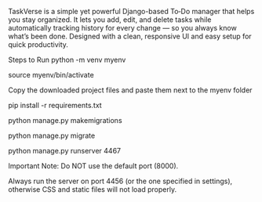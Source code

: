 TaskVerse is a simple yet powerful Django-based To‑Do manager that helps you stay organized.
It lets you add, edit, and delete tasks while automatically tracking history for every change — so you always know what’s been done.
Designed with a clean, responsive UI and easy setup for quick productivity.

Steps to Run
python -m venv myenv

source myenv/bin/activate

Copy the downloaded project files and paste them next to the myenv folder

pip install -r requirements.txt

python manage.py makemigrations

python manage.py migrate

python manage.py runserver 4467

Important Note:
Do NOT use the default port (8000).

Always run the server on port 4456 (or the one specified in settings), otherwise CSS and static files will not load properly.

